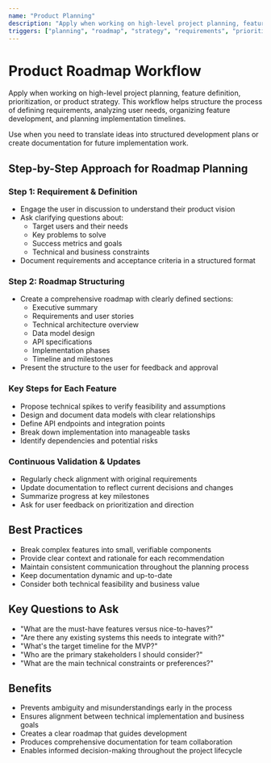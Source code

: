 ```yaml
---
name: "Product Planning"
description: "Apply when working on high-level project planning, feature definition, prioritization, or product strategy. This workflow helps structure the process of defining requirements, analyzing user needs, organizing feature development, and planning implementation timelines."
triggers: ["planning", "roadmap", "strategy", "requirements", "prioritization", "product"]
---
```


# Product Roadmap Workflow

Apply when working on high-level project planning, feature definition, prioritization, or product strategy. This workflow helps structure the process of defining requirements, analyzing user needs, organizing feature development, and planning implementation timelines.

Use when you need to translate ideas into structured development plans or create documentation for future implementation work.

## Step-by-Step Approach for Roadmap Planning

### Step 1: Requirement & Definition

- Engage the user in discussion to understand their product vision
- Ask clarifying questions about:
  - Target users and their needs
  - Key problems to solve
  - Success metrics and goals
  - Technical and business constraints
- Document requirements and acceptance criteria in a structured format

### Step 2: Roadmap Structuring

- Create a comprehensive roadmap with clearly defined sections:
  - Executive summary
  - Requirements and user stories
  - Technical architecture overview
  - Data model design
  - API specifications
  - Implementation phases
  - Timeline and milestones
- Present the structure to the user for feedback and approval

### Key Steps for Each Feature

- Propose technical spikes to verify feasibility and assumptions
- Design and document data models with clear relationships
- Define API endpoints and integration points
- Break down implementation into manageable tasks
- Identify dependencies and potential risks

### Continuous Validation & Updates

- Regularly check alignment with original requirements
- Update documentation to reflect current decisions and changes
- Summarize progress at key milestones
- Ask for user feedback on prioritization and direction

## Best Practices

- Break complex features into small, verifiable components
- Provide clear context and rationale for each recommendation
- Maintain consistent communication throughout the planning process
- Keep documentation dynamic and up-to-date
- Consider both technical feasibility and business value

## Key Questions to Ask

- "What are the must-have features versus nice-to-haves?"
- "Are there any existing systems this needs to integrate with?"
- "What's the target timeline for the MVP?"
- "Who are the primary stakeholders I should consider?"
- "What are the main technical constraints or preferences?"

## Benefits

- Prevents ambiguity and misunderstandings early in the process
- Ensures alignment between technical implementation and business goals
- Creates a clear roadmap that guides development
- Produces comprehensive documentation for team collaboration
- Enables informed decision-making throughout the project lifecycle